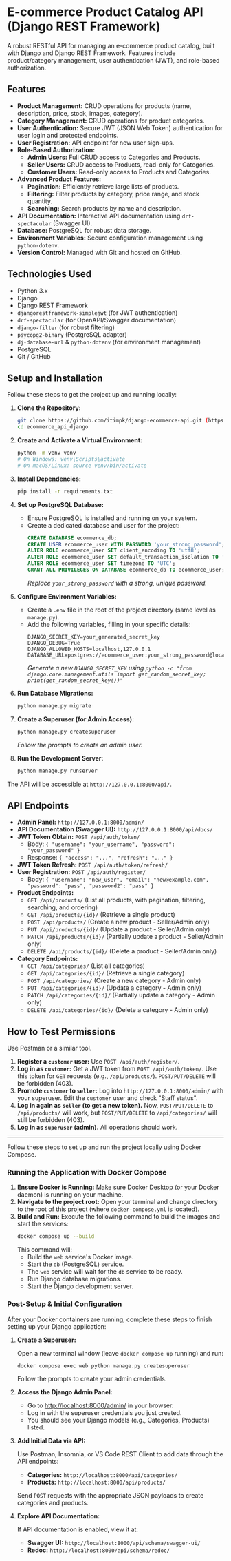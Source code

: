 # E-commerce Product Catalog API (Django REST Framework)

A robust RESTful API for managing an e-commerce product catalog, built with Django and Django REST Framework. Features include product/category management, user authentication (JWT), and role-based authorization.

## Features

- **Product Management:** CRUD operations for products (name, description, price, stock, images, category).
- **Category Management:** CRUD operations for product categories.
- **User Authentication:** Secure JWT (JSON Web Token) authentication for user login and protected endpoints.
- **User Registration:** API endpoint for new user sign-ups.
- **Role-Based Authorization:**
  - **Admin Users:** Full CRUD access to Categories and Products.
  - **Seller Users:** CRUD access to Products, read-only for Categories.
  - **Customer Users:** Read-only access to Products and Categories.
- **Advanced Product Features:**
  - **Pagination:** Efficiently retrieve large lists of products.
  - **Filtering:** Filter products by category, price range, and stock quantity.
  - **Searching:** Search products by name and description.
- **API Documentation:** Interactive API documentation using `drf-spectacular` (Swagger UI).
- **Database:** PostgreSQL for robust data storage.
- **Environment Variables:** Secure configuration management using `python-dotenv`.
- **Version Control:** Managed with Git and hosted on GitHub.

## Technologies Used

- Python 3.x
- Django
- Django REST Framework
- `djangorestframework-simplejwt` (for JWT authentication)
- `drf-spectacular` (for OpenAPI/Swagger documentation)
- `django-filter` (for robust filtering)
- `psycopg2-binary` (PostgreSQL adapter)
- `dj-database-url` & `python-dotenv` (for environment management)
- PostgreSQL
- Git / GitHub

## Setup and Installation

Follow these steps to get the project up and running locally:

1.  **Clone the Repository:**

    ```bash
    git clone https://github.com/itimpk/django-ecommerce-api.git (https://github.com/itimpk/django-ecommerce-api.git)
    cd ecommerce_api_django
    ```

2.  **Create and Activate a Virtual Environment:**

    ```bash
    python -m venv venv
    # On Windows: venv\Scripts\activate
    # On macOS/Linux: source venv/bin/activate
    ```

3.  **Install Dependencies:**

    ```bash
    pip install -r requirements.txt
    ```

4.  **Set up PostgreSQL Database:**

    - Ensure PostgreSQL is installed and running on your system.
    - Create a dedicated database and user for the project:
      ```sql
      CREATE DATABASE ecommerce_db;
      CREATE USER ecommerce_user WITH PASSWORD 'your_strong_password';
      ALTER ROLE ecommerce_user SET client_encoding TO 'utf8';
      ALTER ROLE ecommerce_user SET default_transaction_isolation TO 'read committed';
      ALTER ROLE ecommerce_user SET timezone TO 'UTC';
      GRANT ALL PRIVILEGES ON DATABASE ecommerce_db TO ecommerce_user;
      ```
      _Replace `your_strong_password` with a strong, unique password._

5.  **Configure Environment Variables:**

    - Create a `.env` file in the root of the project directory (same level as `manage.py`).
    - Add the following variables, filling in your specific details:
      ```
      DJANGO_SECRET_KEY=your_generated_secret_key
      DJANGO_DEBUG=True
      DJANGO_ALLOWED_HOSTS=localhost,127.0.0.1
      DATABASE_URL=postgres://ecommerce_user:your_strong_password@localhost:5432/ecommerce_db
      ```
      _Generate a new `DJANGO_SECRET_KEY` using `python -c "from django.core.management.utils import get_random_secret_key; print(get_random_secret_key())"`_

6.  **Run Database Migrations:**

    ```bash
    python manage.py migrate
    ```

7.  **Create a Superuser (for Admin Access):**

    ```bash
    python manage.py createsuperuser
    ```

    _Follow the prompts to create an admin user._

8.  **Run the Development Server:**
    ```bash
    python manage.py runserver
    ```

The API will be accessible at `http://127.0.0.1:8000/api/`.

## API Endpoints

- **Admin Panel:** `http://127.0.0.1:8000/admin/`
- **API Documentation (Swagger UI):** `http://127.0.0.1:8000/api/docs/`
- **JWT Token Obtain:** `POST /api/auth/token/`
  - Body: `{ "username": "your_username", "password": "your_password" }`
  - Response: `{ "access": "...", "refresh": "..." }`
- **JWT Token Refresh:** `POST /api/auth/token/refresh/`
- **User Registration:** `POST /api/auth/register/`
  - Body: `{ "username": "new_user", "email": "new@example.com", "password": "pass", "password2": "pass" }`
- **Product Endpoints:**
  - `GET /api/products/` (List all products, with pagination, filtering, searching, and ordering)
  - `GET /api/products/{id}/` (Retrieve a single product)
  - `POST /api/products/` (Create a new product - Seller/Admin only)
  - `PUT /api/products/{id}/` (Update a product - Seller/Admin only)
  - `PATCH /api/products/{id}/` (Partially update a product - Seller/Admin only)
  - `DELETE /api/products/{id}/` (Delete a product - Seller/Admin only)
- **Category Endpoints:**
  - `GET /api/categories/` (List all categories)
  - `GET /api/categories/{id}/` (Retrieve a single category)
  - `POST /api/categories/` (Create a new category - Admin only)
  - `PUT /api/categories/{id}/` (Update a category - Admin only)
  - `PATCH /api/categories/{id}/` (Partially update a category - Admin only)
  - `DELETE /api/categories/{id}/` (Delete a category - Admin only)

## How to Test Permissions

Use Postman or a similar tool.

1.  **Register a `customer` user:** Use `POST /api/auth/register/`.
2.  **Log in as `customer`:** Get a JWT token from `POST /api/auth/token/`. Use this token for `GET` requests (e.g., `/api/products/`). `POST/PUT/DELETE` will be forbidden (403).
3.  **Promote `customer` to `seller`:** Log into `http://127.0.0.1:8000/admin/` with your superuser. Edit the `customer` user and check "Staff status".
4.  **Log in again as `seller` (to get a new token).** Now, `POST/PUT/DELETE` to `/api/products/` will work, but `POST/PUT/DELETE` to `/api/categories/` will still be forbidden (403).
5.  **Log in as `superuser` (admin).** All operations should work.

---

Follow these steps to set up and run the project locally using Docker Compose.

### Running the Application with Docker Compose

1.  **Ensure Docker is Running:** Make sure Docker Desktop (or your Docker daemon) is running on your machine.
2.  **Navigate to the project root:** Open your terminal and change directory to the root of this project (where `docker-compose.yml` is located).
3.  **Build and Run:** Execute the following command to build the images and start the services:
    ```bash
    docker compose up --build
    ```
    This command will:
    - Build the `web` service's Docker image.
    - Start the `db` (PostgreSQL) service.
    - The `web` service will wait for the `db` service to be ready.
    - Run Django database migrations.
    - Start the Django development server.

### Post-Setup & Initial Configuration

After your Docker containers are running, complete these steps to finish setting up your Django application:

1. **Create a Superuser:**

    Open a new terminal window (leave `docker compose up` running) and run:

    ```bash
    docker compose exec web python manage.py createsuperuser
    ```

    Follow the prompts to create your admin credentials.

2. **Access the Django Admin Panel:**

    - Go to [http://localhost:8000/admin/](http://localhost:8000/admin/) in your browser.
    - Log in with the superuser credentials you just created.
    - You should see your Django models (e.g., Categories, Products) listed.

3. **Add Initial Data via API:**

    Use Postman, Insomnia, or VS Code REST Client to add data through the API endpoints:

    - **Categories:** `http://localhost:8000/api/categories/`
    - **Products:** `http://localhost:8000/api/products/`

    Send `POST` requests with the appropriate JSON payloads to create categories and products.

4. **Explore API Documentation:**

    If API documentation is enabled, view it at:

    - **Swagger UI:** `http://localhost:8000/api/schema/swagger-ui/`
    - **Redoc:** `http://localhost:8000/api/schema/redoc/`
